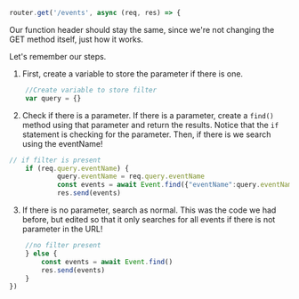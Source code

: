  <!--title={Querying Events}-->

```javascript
router.get('/events', async (req, res) => { 
```

Our function header should stay the same, since we're not changing the GET method itself, just how it works. 

Let's remember our steps. 

1. First, create a variable to store the parameter if there is one. 

```javascript
	//Create variable to store filter
	var query = {}
```

2. Check if there is a parameter. If there is a parameter, create a `find()` method using that parameter and return the results. Notice that the `if` statement is checking for the parameter. Then, if there is we search using the eventName!

```javascript
// if filter is present
	if (req.query.eventName) { 
			query.eventName = req.query.eventName
			const events = await Event.find({"eventName":query.eventName})
			res.send(events)
```

3. If there is no parameter, search as normal. This was the code we had before, but edited so that it only searches for all events if there is not parameter in the URL!

```javascript
	//no filter present
	} else { 
		const events = await Event.find()
		res.send(events)
	}
})
```